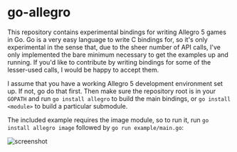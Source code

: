 go-allegro
==========

This repository contains experimental bindings for writing Allegro 5 games in Go. Go is a very easy language to write C bindings for, so it's only experimental in the sense that, due to the sheer number of API calls, I've only implemented the bare minimum necessary to get the examples up and running. If you'd like to contribute by writing bindings for some of the lesser-used calls, I would be happy to accept them.

I assume that you have a working Allegro 5 development environment set up. If not, go do that first. Then make sure the repository root is in your `GOPATH` and run `go install allegro` to build the main bindings, or `go install <module>` to build a particular submodule.

The included example requires the image module, so to run it, run `go install allegro image` followed by `go run example/main.go`:

![screenshot](https://github.com/dradtke/go-allegro/raw/master/example/screenshot.png)
